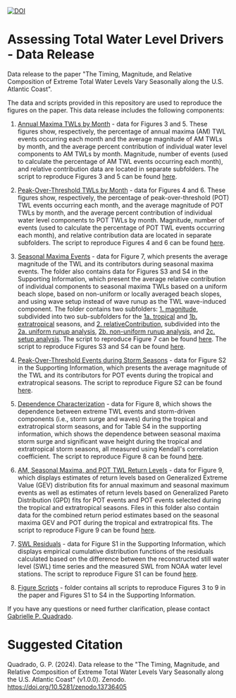 [![DOI](https://zenodo.org/badge/661040372.svg)](https://zenodo.org/doi/10.5281/zenodo.13736404)

# Assessing Total Water Level Drivers - Data Release
Data release to the paper "The Timing, Magnitude, and Relative Composition of Extreme Total Water Levels Vary Seasonally along the U.S. Atlantic Coast".

The data and scripts provided in this repository are used to reproduce the figures on the paper. This data release includes the following components: 

1) [Annual Maxima TWLs by Month](annualMaximabyMonth) - data for Figures 3 and 5. These figures show, respectively, the percentage of annual maxima (AM) TWL events occurring each month and the average magnitude of AM TWLs by month, and the average percent contribution of individual water level components to AM TWLs by month. Magnitude, number of events (used to calculate the percentage of AM TWL events occurring each month), and relative contribution data are located in separate subfolders. The script to reproduce Figures 3 and 5 can be found [here](figureScripts/timingPanelPlot.m).

2) [Peak-Over-Threshold TWLs by Month](POTbyMonth) - data for Figures 4 and 6. These figures show, respectively, the percentage of peak-over-threshold (POT) TWL events occurring each month, and the average magnitude of POT TWLs by month, and the average percent contribution of individual water level components to POT TWLs by month. Magnitude, number of events (used to calculate the percentage of POT TWL events occurring each month), and relative contribution data are located in separate subfolders. The script to reproduce Figures 4 and 6 can be found [here](figureScripts/relativeContributionbyMonth.m).

3) [Seasonal Maxima Events](seasonalMaximaEvents) - data for Figure 7, which presents the average magnitude of
the TWL and its contributors during seasonal maxima events. The folder also contains data for Figures S3 and S4 in the Supporting Information, which present the average relative contribution of individual components to seasonal maxima TWLs based on a uniform beach slope, based on non-uniform or locally averaged beach slopes, and using wave setup instead of wave runup as the TWL wave-induced component. The folder contains two subfolders: [1. magnitude](seasonalMaximaEvents/magnitude), subdivided into two sub-subfolders for the [1a. tropical](seasonalMaximaEvents/magnitude/tropicalSeason) and [1b. extratropical](seasonalMaximaEvents/magnitude/extratropicalSeason) seasons, and [2. relativeContribution](seasonalMaximaEvents/relativeContribution), subdivided into the [2a. uniform runup analysis](seasonalMaximaEvents/relativeContribution/runup_uniformBeta/), [2b. non-uniform runup analysis](seasonalMaximaEvents/relativeContribution/runup_nonuniformBeta/), and [2c. setup analysis](seasonalMaximaEvents/relativeContribution/setup/). The script to reproduce Figure 7 can be found [here](figureScripts/seasonalMagnitude.m). The script to reproduce Figures S3 and S4 can be found [here](figureScripts/regionsPlot_Seasonal.m).

4) [Peak-Over-Threshold Events during Storm Seasons](POTseasonal) - data for Figure S2 in the Supporting Information, which presents the average magnitude of the TWL and its contributors for POT events during the tropical and extratropical seasons. The script to reproduce Figure S2 can be found [here](figureScripts/seasonalMagnitude.m).

5) [Dependence Characterization](kendallsCorrelation) - data for Figure 8, which shows the dependence between extreme TWL events and storm-driven components (i.e., storm surge and waves) during the tropical and extratropical storm seasons, and for Table S4 in the supporting information, which shows the dependence between seasonal maxima storm surge and significant wave height during the tropical and extratropical storm seasons, all measured using Kendall's correlation coefficient. The script to reproduce Figure 8 can be found [here](figureScripts/seasonalDependence.m).

6) [AM, Seasonal Maxima, and POT TWL Return Levels](EVAFits) - data for Figure 9, which displays estimates of return levels based on Generalized Extreme Value (GEV) distribution fits for annual maximum and seasonal maximum events as well as estimates of return levels based on Generalized Pareto Distribution (GPD) fits for POT events and POT events selected during the tropical and extratropical seasons. Files in this folder also contain data for the combined return period estimates based on the seasonal maxima GEV and POT during the tropical and extratropical fits. The script to reproduce Figure 9 can be found [here](figureScripts/EVAPlot.m).

7) [SWL Residuals](SWLresiduals) - data for Figure S1 in the Supporting Information, which displays empirical cumulative distribution functions of the residuals calculated based on the difference between the reconstructed still water level (SWL) time series and the measured SWL from NOAA water level stations. The script to reproduce Figure S1 can be found [here](figureScripts/SWLresidualsECDF.m).

8) [Figure Scripts](figureScripts)  - folder contains all scripts to reproduce Figures 3 to 9 in the paper and Figures S1 to S4 in the Supporting Information. 

If you have any questions or need further clarification, please contact [Gabrielle P. Quadrado](mailto:gpereiraquadrado@ufl.edu?subject=[GitHub]%20Total%20Water%20Level%20Drivers).

# Suggested Citation
Quadrado, G. P. (2024). Data release to the "The Timing, Magnitude, and Relative Composition of Extreme Total Water Levels Vary Seasonally along the U.S. Atlantic Coast" (v1.0.0). Zenodo. https://doi.org/10.5281/zenodo.13736405
